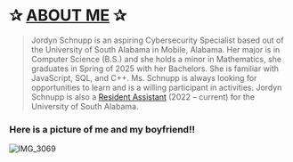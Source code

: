 # **✰ <ins>ABOUT ME</ins> ✰**
>Jordyn Schnupp is an aspiring Cybersecurity Specialist based out of the University of South Alabama in Mobile, Alabama. Her major is in Computer Science (B.S.) and she holds a minor in Mathematics, she graduates in Spring of 2025 with her Bachelors. She is familiar with JavaScript, SQL, and C++. Ms. Schnupp is always looking for opportunities to learn and is a willing participant in activities. Jordyn Schnupp is also a [Resident Assistant]( https://www.southalabama.edu/departments/housing/meetra.html#collapse55) (2022 – current) for the University of South Alabama. 

### Here is a picture of me and my boyfriend!!


![IMG_3069](https://github.com/clontz-fall-2023/jordyn-schnupp-personal/assets/143222728/18ff22fe-7b90-4da5-983f-415727075159)
